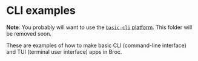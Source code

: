# CLI examples

**Note**: You probably will want to use the [`basic-cli` platform](https://github.com/roc-lang/basic-cli). This folder will be removed soon.

These are examples of how to make basic CLI (command-line interface) and TUI (terminal user interface) apps in Broc.
